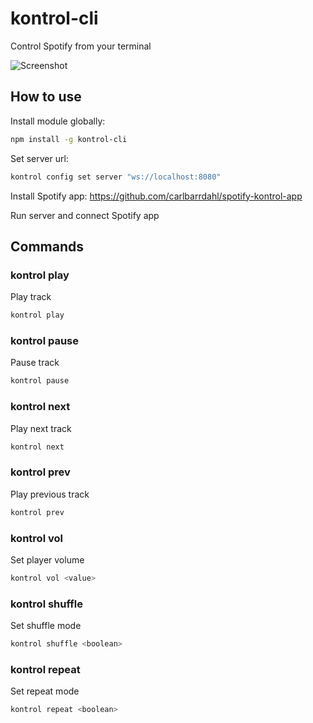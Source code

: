 kontrol-cli
===========

Control Spotify from your terminal

![Screenshot](https://github.com/carlbarrdahl/spotify-kontrol-cli/raw/master/screenshot.png)

## How to use
Install module globally:

```bash
npm install -g kontrol-cli
```

Set server url:

```bash
kontrol config set server "ws://localhost:8080"
```

Install Spotify app:
https://github.com/carlbarrdahl/spotify-kontrol-app

Run server and connect Spotify app

## Commands

### kontrol play

Play track

```bash
kontrol play
```

### kontrol pause

Pause track

```bash
kontrol pause
```

### kontrol next

Play next track

```bash
kontrol next
```

### kontrol prev

Play previous track

```bash
kontrol prev
```

### kontrol vol <value>

Set player volume

```bash
kontrol vol <value>
```

### kontrol shuffle <boolean>

Set shuffle mode

```bash
kontrol shuffle <boolean>
```

### kontrol repeat <boolean>

Set repeat mode

```bash
kontrol repeat <boolean>
```
